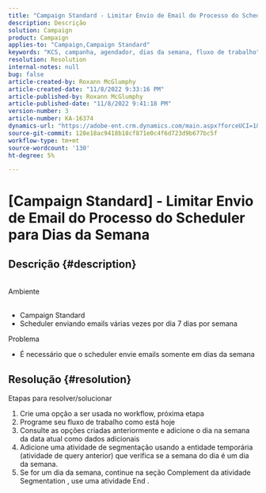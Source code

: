 ```yaml
---
title: "Campaign Standard - Limitar Envio de Email do Processo do Scheduler para Dias da Semana"
description: Descrição
solution: Campaign
product: Campaign
applies-to: "Campaign,Campaign Standard"
keywords: "KCS, campanha, agendador, dias da semana, fluxo de trabalho"
resolution: Resolution
internal-notes: null
bug: false
article-created-by: Roxann McGlumphy
article-created-date: "11/8/2022 9:33:16 PM"
article-published-by: Roxann McGlumphy
article-published-date: "11/8/2022 9:41:18 PM"
version-number: 3
article-number: KA-16374
dynamics-url: "https://adobe-ent.crm.dynamics.com/main.aspx?forceUCI=1&pagetype=entityrecord&etn=knowledgearticle&id=3710adef-ac5f-ed11-9561-6045bd006704"
source-git-commit: 128e18ac9418b18cf871e0c4f6d723d9b677bc5f
workflow-type: tm+mt
source-wordcount: '130'
ht-degree: 5%

---
```


# [Campaign Standard] - Limitar Envio de Email do Processo do Scheduler para Dias da Semana

## Descrição {#description}

<br>Ambiente<br><br>
- Campaign Standard
- Scheduler enviando emails várias vezes por dia 7 dias por semana

Problema
- É necessário que o scheduler envie emails somente em dias da semana



## Resolução {#resolution}

Etapas para resolver/solucionar
1. Crie uma opção a ser usada no workflow, próxima etapa
2. Programe seu fluxo de trabalho como está hoje
3. Consulte as opções criadas anteriormente e adicione o dia na semana da data atual como dados adicionais
4. Adicione uma atividade de segmentação usando a entidade temporária (atividade de query anterior) que verifica se a semana do dia é um dia da semana.
5. Se for um dia da semana, continue na seção Complement da atividade Segmentation , use uma atividade End .





